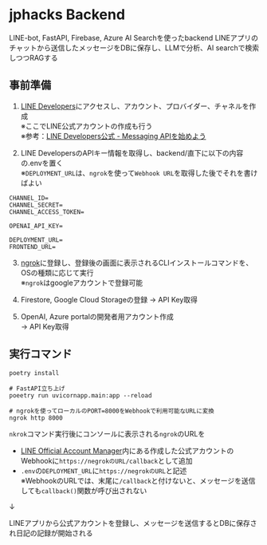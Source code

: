 # jphacks Backend

LINE-bot, FastAPI, Firebase, Azure AI Searchを使ったbackend
LINEアプリのチャットから送信したメッセージをDBに保存し、LLMで分析、AI searchで検索しつつRAGする

## 事前準備
1. [LINE Developers](https://developers.line.biz/ja/)にアクセスし、アカウント、プロバイダー、チャネルを作成  
※ここでLINE公式アカウントの作成も行う  
※参考：[LINE Developers公式 - Messaging APIを始めよう](https://developers.line.biz/ja/docs/messaging-api/getting-started/#step-three-confirm-channel)

2. LINE DevelopersのAPIキー情報を取得し、backend/直下に以下の内容の.envを置く  
※`DEPLOYMENT_URL`は、`ngrok`を使って`Webhook URL`を取得した後でそれを書けばよい
```
CHANNEL_ID=
CHANNEL_SECRET=
CHANNEL_ACCESS_TOKEN=

OPENAI_API_KEY=

DEPLOYMENT_URL=
FRONTEND_URL=
```

3. [ngrok](https://ngrok.com/)に登録し、登録後の画面に表示されるCLIインストールコマンドを、OSの種類に応じて実行  
※`ngrok`はgoogleアカウントで登録可能

4. Firestore, Google Cloud Storageの登録
→ API Key取得

5. OpenAI, Azure portalの開発者用アカウント作成  
→ API Key取得

## 実行コマンド
```
poetry install

# FastAPI立ち上げ
poeetry run uvicornapp.main:app --reload

# ngrokを使ってローカルのPORT=8000をWebhookで利用可能なURLに変換
ngrok http 8000
```
`nkrok`コマンド実行後にコンソールに表示される`ngrok`のURLを
- [LINE Official Account Manager](https://manager.line.biz/)内にある作成した公式アカウントのWebhookに`https://negrokのURL/callback`として追加
- `.env`の`DEPLOYMENT_URL`に`https://negrokのURL`と記述  
※WebhookのURLでは、末尾に`/callback`と付けないと、メッセージを送信しても`callback()`関数が呼び出されない

↓

LINEアプリから公式アカウントを登録し、メッセージを送信するとDBに保存され日記の記録が開始される
